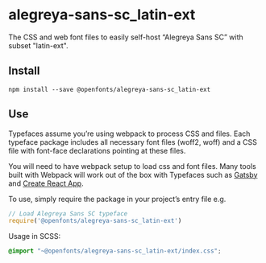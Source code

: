 
# alegreya-sans-sc_latin-ext

The CSS and web font files to easily self-host “Alegreya Sans SC” with subset "latin-ext".

## Install

`npm install --save @openfonts/alegreya-sans-sc_latin-ext`

## Use

Typefaces assume you’re using webpack to process CSS and files. Each typeface
package includes all necessary font files (woff2, woff) and a CSS file with
font-face declarations pointing at these files.

You will need to have webpack setup to load css and font files. Many tools built
with Webpack will work out of the box with Typefaces such as [Gatsby](https://github.com/gatsbyjs/gatsby)
and [Create React App](https://github.com/facebookincubator/create-react-app).

To use, simply require the package in your project’s entry file e.g.

```javascript
// Load Alegreya Sans SC typeface
require('@openfonts/alegreya-sans-sc_latin-ext')
```

Usage in SCSS:
```scss
@import "~@openfonts/alegreya-sans-sc_latin-ext/index.css";
```
